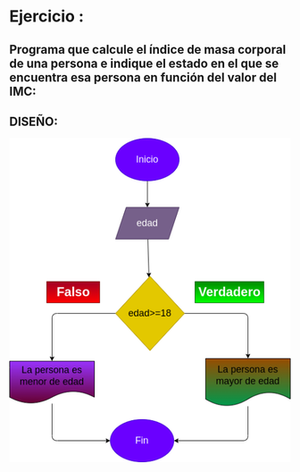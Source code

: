 # Ejercicio :

## Programa que calcule el índice de masa corporal de una persona e indique el estado en el que se encuentra esa persona en función del valor del IMC:

## DISEÑO:

![Diagrama de flujo](diagrama.png "Diagrama de flujo")